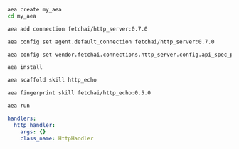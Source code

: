 ``` bash
aea create my_aea
cd my_aea
```
``` bash
aea add connection fetchai/http_server:0.7.0
```
``` bash
aea config set agent.default_connection fetchai/http_server:0.7.0
```
``` bash
aea config set vendor.fetchai.connections.http_server.config.api_spec_path "../examples/http_ex/petstore.yaml"
```
``` bash
aea install
```
``` bash
aea scaffold skill http_echo
```
``` bash
aea fingerprint skill fetchai/http_echo:0.5.0
```
``` bash
aea run
```
``` yaml
handlers:
  http_handler:
    args: {}
    class_name: HttpHandler
```
